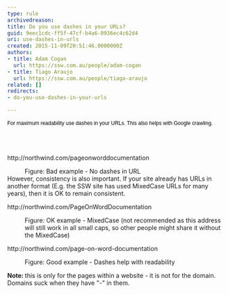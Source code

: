 ```yaml
---
type: rule
archivedreason: 
title: Do you use dashes in your URLs?
guid: 9eec1cdc-ff5f-47cf-b4a6-0936ec4c62d4
uri: use-dashes-in-urls
created: 2015-11-09T20:51:46.0000000Z
authors:
- title: Adam Cogan
  url: https://ssw.com.au/people/adam-cogan
- title: Tiago Araujo
  url: https://ssw.com.au/people/tiago-araujo
related: []
redirects:
- do-you-use-dashes-in-your-urls

---
```



<p><span style="color&#58;#000000;font-family&#58;verdana, sans-serif;font-size&#58;12px;line-height&#58;16.8px;">For maximum readability use dashes in your URLs. This also helps with Google crawling.</span></p>
<br><excerpt class='endintro'></excerpt><br>
<p class="ssw15-rteElement-GreyBox">http&#58;//northwind.com/pageonworddocumentation</p><div><dd class="ssw15-rteElement-FigureBad"> Figure&#58; Bad example - No dashes in URL</dd> However, consistency is also important. If your site already has URLs in another format (E.g. the SSW site has used MixedCase URLs for many years), then it is OK to remain consistent.<span style="background-color&#58;#ffffff;"><br></span><p class="ssw15-rteElement-GreyBox">http&#58;//northwind.com/PageOnWordDocumentation</p></div><div><dd class="ssw15-rteElement-FigureNormal"> Figure&#58; OK example - MixedCase (not recommended as​ this address will still work in all small caps, so other&#160;people might share it without the MixedCase)</dd><div><p class="ssw15-rteElement-GreyBox">http&#58;//northwind.com/page-on-word-documentation</p></div><div><dd class="ssw15-rteElement-FigureGood">Figure&#58; Good example - Dashes help with readability </dd></div>
   <div><p class="ssw15-rteElement-P">
         <b>Note&#58;&#160;</b>this is only for the pages within a website - it is not for the domain. Domains suck when they have &quot;-&quot; in them.&#160;<br></p></div></div>


